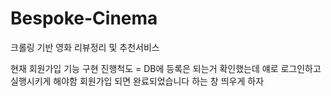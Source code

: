 # Bespoke-Cinema
크롤링 기반 영화 리뷰정리 및 추천서비스

현재 회원가입 기능 구현 진행척도 = DB에 등록은 되는거 확인했는데 얘로 로그인하고 실행시키게 해야함
회원가입 되면 완료되었습니다 하는 창 띄우게 하자 
